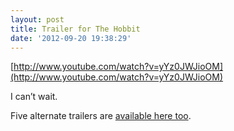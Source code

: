 ```yaml
---
layout: post
title: Trailer for The Hobbit
date: '2012-09-20 19:38:29'
---
```


[http://www.youtube.com/watch?v=yYz0JWJioOM](http://www.youtube.com/watch?v=yYz0JWJioOM)

I can’t wait.

Five alternate trailers are [available here too](http://www.thehobbit.com/index.html).